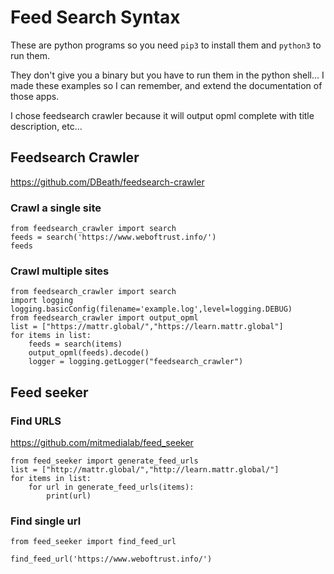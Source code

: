 # Feed Search Syntax

These are python programs so you need `pip3` to install them and `python3` to run them.

They don't give you a binary but you have to run them in the python shell... I made these examples so I can remember, and extend the documentation of those apps.

I chose feedsearch crawler because it will output opml complete with title description, etc... 

## Feedsearch Crawler

https://github.com/DBeath/feedsearch-crawler

### Crawl a single site

```
from feedsearch_crawler import search
feeds = search('https://www.weboftrust.info/')
feeds
```

### Crawl multiple sites

```
from feedsearch_crawler import search
import logging
logging.basicConfig(filename='example.log',level=logging.DEBUG)
from feedsearch_crawler import output_opml
list = ["https://mattr.global/","https://learn.mattr.global"]
for items in list:
    feeds = search(items)
    output_opml(feeds).decode()
    logger = logging.getLogger("feedsearch_crawler")
```

## Feed seeker 


### Find URLS
https://github.com/mitmedialab/feed_seeker

```
from feed_seeker import generate_feed_urls
list = ["http://mattr.global/","http://learn.mattr.global/"]
for items in list:
    for url in generate_feed_urls(items):
        print(url)
```

### Find single url
```
from feed_seeker import find_feed_url

find_feed_url('https://www.weboftrust.info/')
```
